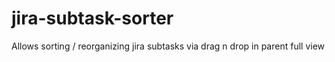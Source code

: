 jira-subtask-sorter
===================

Allows sorting / reorganizing jira subtasks via drag n drop in parent full view

